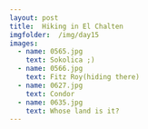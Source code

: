 ```yaml
---
layout: post
title:  Hiking in El Chalten
imgfolder:	/img/day15
images:
  - name: 0565.jpg
    text: Sokolica ;)
  - name: 0566.jpg
    text: Fitz Roy(hiding there)
  - name: 0627.jpg
    text: Condor
  - name: 0635.jpg
    text: Whose land is it?
---
```


